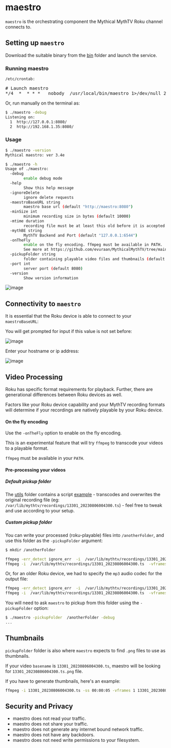 # maestro

`maestro` is the orchestrating component the Mythical MythTV Roku channel connects to.

## Setting up `maestro`

Download the suitable binary from the [bin](./bin) folder and launch the service.

### Running maestro

`/etc/crontab:`

<pre>
# Launch maestro
*/4  *  * * *   nobody  /usr/local/bin/maestro 1>/dev/null 2>&1 || : 
</pre>

Or, run manually on the terminal as:

```bash
$ ./maestro -debug
Listening on:
  1  http://127.0.0.1:8080/
  2  http://192.168.1.35:8080/
```

### Usage

```bash
$ ./maestro -version
Mythical maestro: ver 3.4e
```

```bash
$ ./maestro -h
Usage of ./maestro:
  -debug
        enable debug mode
  -help
        Show this help message
  -ignoreDelete
        ignore delete requests
  -maestroBaseURL string
        maestro base url (default "http://maestro:8080")
  -minSize int
        minimum recording size in bytes (default 10000)
  -mtime duration
        recording file must be at least this old before it is accepted for playback (default 1h0m0s)
  -mythBE string
        MythTV Backend and Port (default "127.0.0.1:6544")
  -onTheFly
        enable on the fly encoding. ffmpeg must be available in PATH.
        See more at https://github.com/evuraan/MythicalMythTV/tree/main/maestro#video-processing
  -pickupFolder string
        folder containing playable video files and thumbnails (default "/var/lib/mythtv/recordings")
  -port int
        server port (default 8080)
  -version
        Show version information
```

![image](https://github.com/evuraan/MythicalMythTV/assets/39205936/dbca45d9-fa35-4814-b6cb-503fd3cdf8e8)


## Connectivity to `maestro`

It is essential that the Roku device is able to connect to your `maestroBaseURL`:

You will get prompted for input if this value is not set before:

![image](https://github.com/evuraan/MythicalMythTV/assets/39205936/21e6f706-2a23-4b1b-bf32-c2a9599830c9)

Enter your hostname or ip address:

![image](https://github.com/evuraan/MythicalMythTV/assets/39205936/88ecaec5-d662-451a-bd98-8285e37aafde)

## Video Processing

Roku has specific format requirements for playback. Further, there are generational differences between Roku devices as well.

Factors like your Roku device capability and your MythTV recording formats will determine if your recordings are natively playable by your Roku device.

#### On the fly encoding

Use the `-onTheFly` option to enable on the fly encoding.

This is an experimental feature that will try `ffmpeg` to transcode your videos to a playable format.

`ffmpeg` must be available in your `PATH`.

#### Pre-processing your videos

##### Default pickup folder

The [utils](../utils) folder contains a script [example](../utils/mp4Cut.sh) - transcodes and overwrites the original recording file (eg: `/var/lib/mythtv/recordings/13301_20230806004300.ts`) - feel free to tweak and use according to your setup.

##### Custom pickup folder

You can write your processed (roku-playable) files into `/anotherFolder`, and use this folder as the `-pickupFolder` argument:

```bash
$ mkdir /anotherFolder
```

```bash
ffmpeg -err_detect ignore_err  -i  /var/lib/mythtv/recordings/13301_20230806004300.ts -video_track_timescale 30000 -c copy -fflags +genpts /anotherFolder/13301_20230806004300.ts
ffmpeg -i  /var/lib/mythtv/recordings/13301_20230806004300.ts  -vframes 1  /anotherFolder/13301_20230806004300.ts.png
```

Or, for an older Roku device, we had to specify the `mp3` audio codec for the output file:

```bash
ffmpeg -err_detect ignore_err  -i  /var/lib/mythtv/recordings/13301_20230806004300.ts  -video_track_timescale 30000  -vcodec copy -acodec mp3 -fflags +genpts /anotherFolder/13301_20230806004300.ts
ffmpeg -i  /var/lib/mythtv/recordings/13301_20230806004300.ts  -vframes 1  /anotherFolder/13301_20230806004300.ts.png
```

You will need to ask `maestro` to pickup from this folder using the `-pickupFolder` option:

```bash
$ ./maestro -pickupFolder  /anotherFolder -debug
...
```

## Thumbnails

`pickupFolder` folder is also where `maestro` expects to find `.png` files to use as thumbnails.

If your video `basename` is `13301_20230806004300.ts`, maestro will be looking for `13301_20230806004300.ts.png` file.

If you have to generate thumbnails, here's an example:

```bash
ffmpeg -i 13301_20230806004300.ts -ss 00:00:05 -vframes 1 13301_20230806004300.ts.png
```

## Security and Privacy

- maestro does not read your traffic.
- maestro does not share your traffic.
- maestro does not generate any internet bound network traffic.
- maestro does not have any backdoors.
- maestro does not need write permissions to your filesystem.
